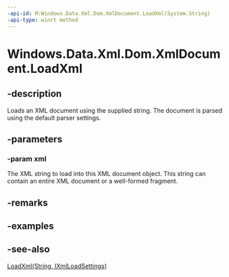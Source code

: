 ----api-id: M:Windows.Data.Xml.Dom.XmlDocument.LoadXml(System.String)
-api-type: winrt method
---<!-- Method syntaxpublic void LoadXml(System.String xml)--># Windows.Data.Xml.Dom.XmlDocument.LoadXml## -descriptionLoads an XML document using the supplied string. The document is parsed using the default parser settings.## -parameters### -param xmlThe XML string to load into this XML document object. This string can contain an entire XML document or a well-formed fragment.## -remarks## -examples## -see-also[LoadXml(String, IXmlLoadSettings)](xmldocument_loadxml_380732875.md)